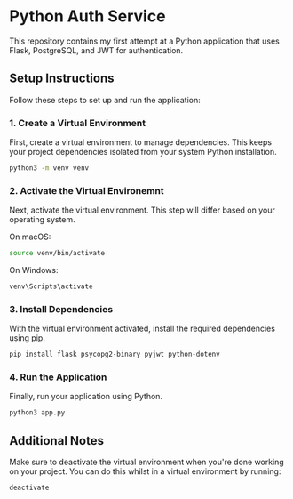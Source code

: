 # Python Auth Service

This repository contains my first attempt at a Python application that uses Flask, PostgreSQL, and JWT for authentication.

## Setup Instructions

Follow these steps to set up and run the application:

### 1. Create a Virtual Environment

First, create a virtual environment to manage dependencies. This keeps your project dependencies isolated from your system Python installation.

```bash
python3 -m venv venv
```

### 2. Activate the Virtual Environemnt

Next, activate the virtual environment. This step will differ based on your operating system.

On macOS:

```bash
source venv/bin/activate
```

On Windows:

```bash
venv\Scripts\activate
```

### 3. Install Dependencies

With the virtual environment activated, install the required dependencies using pip.

```bash
pip install flask psycopg2-binary pyjwt python-dotenv
```

### 4. Run the Application

Finally, run your application using Python.

```bash
python3 app.py
```

## Additional Notes

Make sure to deactivate the virtual environment when you're done working on your project. You can do this whilst in a virtual environment by running:

```bash
deactivate
```
